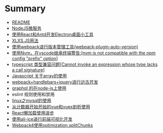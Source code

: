 # Summary

* [README](README.md)
* [NodeJS微服务](nodejswei-fu-wu.md)
* [使用React和Antd开发Electron桌面小工具](shi-yong-react-heantd-kai-fa-electron-zhuo-mian-xiao-gong-ju.md)
* [XLXS.JS用法](xlxsjsyong-fa.md)
* [使用webpack进行版本管理工具\(webpack-plugin-auto-version\)](shi-yong-webpack-jin-xing-ban-ben-guan-li-gong-517728-webpack-plugin-auto-version.md)
* [使用Nvm，在vscode继承终端警告:\[nvm is not compatible with the npm config "prefix" option\]](shi-yong-nvm-ff0c-zai-vscode-ji-cheng-zhong-duan-jing-544a3a5b-nvm-is-not-compatible-with-the-npm-config-prefix-option.md)
* [typescript 类型兼容问题\[Cannot invoke an expression whose type lacks a call signature\]](typescript-lei-xing-jian-rong-wen-98985b-cannot-invoke-an-expression-whose-typelacks-a-call-signature.md)
* [Javascript 关于array的使用](javascript-guan-yu-array-de-shi-yong.md)
* [webpack+handlebars+jquery进行远古开发](webpack+handlebars+jqueryjin-xing-yuan-gu-kai-fa.md)
* [graphql 的在node-js上使用](graphql-de-zai-node-js-shang-shi-yong.md)
* eslint 规则使用和禁用
* [linux之mysql的使用](linuxzhi-mysql-de-shi-yong.md)
* [从计数器开始开始的vue和vuex剖析使用](cong-ji-shuqi-kai-shi-kai-shi-de-vue-he-vuex-pou-xi-shi-yong.md)
* [React懒加载使用进步](reactlan-jia-zai-shi-yong-jin-bu.md)
* [使用ali-ice进行前端可视化开发](shi-yong-ali-ice-jin-xing-qian-duan-ke-shi-hua-kai-fa.md)
* [Webpack4使用optimization.splitChunks](webpack4shi-yong-optimization-splitchunks.md)

